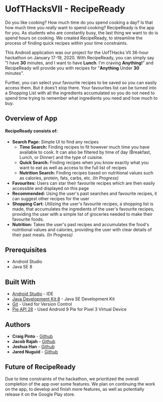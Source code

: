# UofTHacksVII - RecipeReady

Do you like cooking? How much time do you spend cooking a day? Is that how much time you *really* want to spend cooking? RecipeReady is the app for you. As students who are constantly busy, the last thing we want to do is spend hours on cooking. We created RecipeReady, to streamline the process of finding quick recipes within your time constraints.

This Android application was our project for the UofTHacks VII 36-hour hackathon on January 17-19, 2020. With RecipeReady, you can simply say "I have __30__ minutes, and I want to have __Lunch__. I'm craving __Anything!__" and RecipeReady will provide you with recipes for "__Anything__ Under __30__ minutes".

Further, you can select your favourite recipes to be saved so you can easily access them. But it does't stop there. Your favourites list can be turned into a Shopping List with all the ingredients accumulated so you do not need to spend time trying to remember what ingredients you need and how much to buy.

## Overview of App

#### RecipeReady consists of:
  * **Search Page:** Simple UI to find any recipes
    * **Time Search:** Finding recipes to fit however much time you have available to cook. It can also be filtered by time of day (Breakfast, Lunch, or Dinner) and the type of cuisine.
    * **Quick Search:** Finding recipes when you know exactly what you want to eat as well as access to the full list of recipes
    * **Nutrition Search:** Finding recipes based on nutritional values such as calories, protein, fats, carbs, etc. *(In Progress)*
  * **Favourites:** Users can star their favourite recipes which are then easily accessible and displayed on this page
  * **Recommended:** Using the user's past searches and favourite recipes, it can suggest other recipes for the user
  * **Shopping Cart:** Utilizing the user's favourite recipes, a shopping list is made, that accumulates the ingredients of the user's favourite recipes, providing the user with a simple list of groceries needed to make their favourite foods.
  * **Nutrition:** Takes the user's past recipes and accumulates the food's nutritional values and calories, providing the user with clear details of their past meals. *(In Progress)*

## Prerequisites

* Android Studio
* Java SE 8

## Built With

* [Android Studio](https://developer.android.com/studio) - IDE
* [Java Development Kit 8](http://www.oracle.com/technetwork/java/javase/downloads/jdk8-downloads-2133151.html) - Java SE Development Kit
* [Git](https://git-scm.com/downloads) - Used for Version Control
* [Pie API 28](https://www.android.com/versions/pie-9-0/) - Used Android 9 Pie for Pixel 3 Virtual Device

## Authors

* **Craig Pinto** - [Github](https://github.com/CraigP17)
* **Jacob Rajah** - [Github](https://github.com/JacobRajah)
* **Joshua Han** - [Github](https://github.com/sarrahmerchant10)
* **Jared Nuguid** - [Github](https://github.com/jnuguid1)


## Future of RecipeReady

Due to time constraints of the hackathon, we prioritized the overall completion of the app over some features. We plan on continuing the work on the app, to develop and finish more features, as well as potentially release it on the Google Play store.

